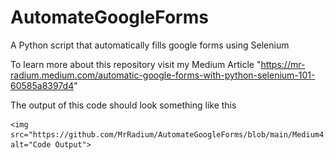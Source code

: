 # AutomateGoogleForms
A Python script that automatically fills google forms using Selenium 

To learn more about this repository visit my Medium Article "https://mr-radium.medium.com/automatic-google-forms-with-python-selenium-101-60585a8397d4"

The output of this code should look something like this

    <img src="https://github.com/MrRadium/AutomateGoogleForms/blob/main/Medium4.gif" alt="Code Output">

